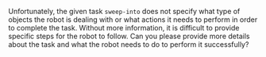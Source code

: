 Unfortunately, the given task `sweep-into` does not specify what type of objects the robot is dealing with or what actions it needs to perform in order to complete the task. Without more information, it is difficult to provide specific steps for the robot to follow. Can you please provide more details about the task and what the robot needs to do to perform it successfully?